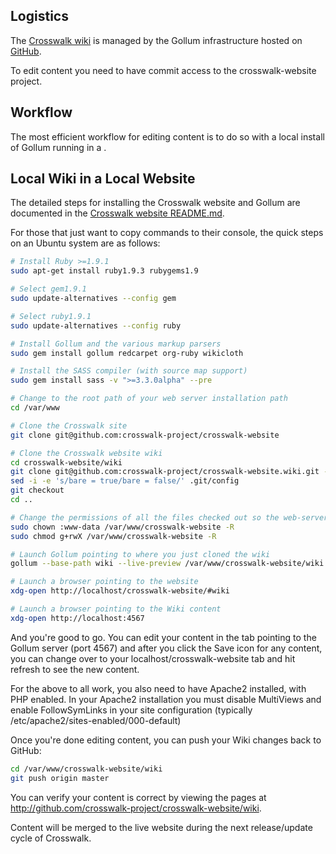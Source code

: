 ## Logistics
The [Crosswalk wiki](http://crosswalk-project.org/#wiki) is managed by the Gollum infrastructure hosted on [GitHub](http://github.com/crosswalk-project/crosswalk-website.wiki.git).

To edit content you need to have commit access to the crosswalk-website project.

## Workflow
The most efficient workflow for editing content is to do so with a local install of Gollum running in a .

## Local Wiki in a Local Website
The detailed steps for installing the Crosswalk website and Gollum are documented in the [Crosswalk website README.md](https://github.com/crosswalk-project/crosswalk-website/blob/master/README.md). 

For those that just want to copy commands to their console, the quick steps on an Ubuntu system are as follows:
```sh
# Install Ruby >=1.9.1
sudo apt-get install ruby1.9.3 rubygems1.9

# Select gem1.9.1
sudo update-alternatives --config gem

# Select ruby1.9.1
sudo update-alternatives --config ruby

# Install Gollum and the various markup parsers
sudo gem install gollum redcarpet org-ruby wikicloth

# Install the SASS compiler (with source map support)
sudo gem install sass -v ">=3.3.0alpha" --pre

# Change to the root path of your web server installation path
cd /var/www

# Clone the Crosswalk site
git clone git@github.com:crosswalk-project/crosswalk-website

# Clone the Crosswalk website wiki
cd crosswalk-website/wiki
git clone git@github.com:crosswalk-project/crosswalk-website.wiki.git --bare .git
sed -i -e 's/bare = true/bare = false/' .git/config
git checkout
cd ..

# Change the permissions of all the files checked out so the web-server software can edit it
sudo chown :www-data /var/www/crosswalk-website -R
sudo chmod g+rwX /var/www/crosswalk-website -R

# Launch Gollum pointing to where you just cloned the wiki
gollum --base-path wiki --live-preview /var/www/crosswalk-website/wiki &

# Launch a browser pointing to the website
xdg-open http://localhost/crosswalk-website/#wiki

# Launch a browser pointing to the Wiki content
xdg-open http://localhost:4567
```
And you're good to go. You can edit your content in the tab pointing to the Gollum server (port 4567) and after you click the Save icon for any content, you can change over to your localhost/crosswalk-website tab and hit refresh to see the new content.

For the above to all work, you also need to have Apache2 installed, with PHP enabled. In your Apache2 installation you must disable MultiViews and enable FollowSymLinks in your site configuration (typically /etc/apache2/sites-enabled/000-default)

Once you're done editing content, you can push your Wiki changes back to GitHub:

```sh
cd /var/www/crosswalk-website/wiki
git push origin master
```
You can verify your content is correct by viewing the pages at http://github.com/crosswalk-project/crosswalk-website/wiki.

Content will be merged to the live website during the next release/update cycle of Crosswalk.